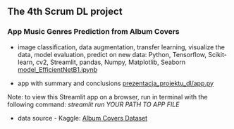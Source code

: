 ## The 4th Scrum DL project  

###   App Music Genres Prediction from Album Covers

- image classification, data augmentation, transfer learning, visualize the data, model evaluation, predict on new data:  Python, Tensorflow, Scikit-learn, cv2, Streamlit, pandas, Numpy, Matplotlib, Seaborn
[model_EfficientNetB1.ipynb](https://github.com/annawojtczak777/bootcamp_projects_repo/blob/main/projekt_4_DL/model_EfficientNetB1.ipynb)

- app with summary and conclusions 
[prezentacja_projektu_dl/app.py](https://github.com/annawojtczak777/bootcamp_projects_repo/blob/main/projekt_4_DL/prezentacja_projektu_dl/app.py)

Note: to view this Streamlit app on a browser, run in terminal with the following command:
*streamlit run YOUR PATH TO APP FILE*

- data source - Kaggle:  [Album Covers Dataset](https://www.kaggle.com/datasets/anastasiapetrunia/album-covers-dataset)
